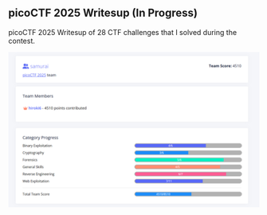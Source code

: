 ## picoCTF 2025 Writesup (In Progress)

picoCTF 2025 Writesup of 28 CTF challenges that I solved during the contest.

![score](./score.png)
